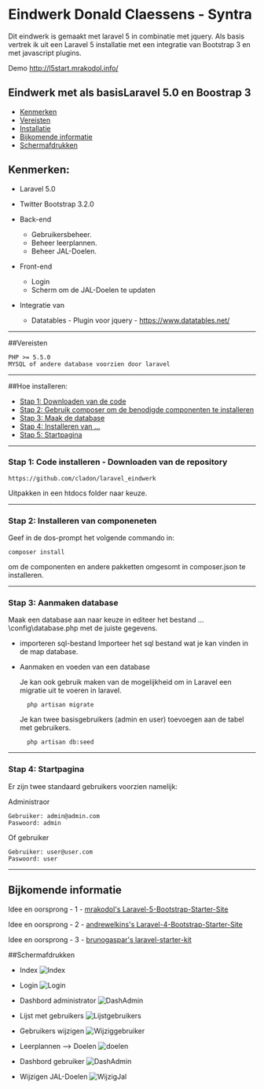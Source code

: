 # Eindwerk Donald Claessens - Syntra

Dit eindwerk is gemaakt met laravel 5 in combinatie met jquery. Als basis vertrek ik uit een Laravel 5 installatie met een integratie van Bootstrap 3 en met javascript plugins.

Demo  http://l5start.mrakodol.info/

## Eindwerk met als basisLaravel 5.0 en Boostrap 3
* [Kenmerken](#feature1)
* [Vereisten](#feature2)
* [Installatie](#feature3)
* [Bijkomende informatie](#feature4)
* [Schermafdrukken](#feature5)

<a name="feature1"></a>
## Kenmerken:
* Laravel 5.0
* Twitter Bootstrap 3.2.0

* Back-end

	* Gebruikersbeheer.
	* Beheer leerplannen.
	* Beheer JAL-Doelen.

* Front-end

	* Login
	* Scherm om de JAL-Doelen te updaten

* Integratie van 

	* Datatables - Plugin voor jquery - https://www.datatables.net/

-----
<a name="feature2"></a>
##Vereisten

	PHP >= 5.5.0
    MYSQL of andere database voorzien door laravel
-----
<a name="feature3"></a>
##Hoe installeren:
* [Stap 1: Downloaden van de code](#step1)
* [Stap 2: Gebruik composer om de benodigde componenten te installeren](#step2)
* [Stap 3: Maak de database](#step3)
* [Stap 4: Installeren van ...](#step4)
* [Stap 5: Startpagina](#step5)

-----
<a name="step1"></a>
### Stap 1: Code installeren - Downloaden van de  repository

    https://github.com/cladon/laravel_eindwerk

Uitpakken in een htdocs folder naar keuze.

-----
<a name="step2"></a>
### Stap 2: Installeren van componeneten 

Geef in de dos-prompt het volgende commando in:

    composer install
    
om de componenten en andere pakketten omgesomt in composer.json te installeren.

-----
<a name="step3"></a>
### Stap 3: Aanmaken database

Maak een database aan naar keuze in editeer het bestand ... \config\database.php met de juiste gegevens. 

* importeren sql-bestand 
  Importeer het sql bestand wat je kan vinden in de map database.

* Aanmaken en voeden van een database

  Je kan ook gebruik maken van de mogelijkheid om in Laravel een migratie uit te voeren in laravel.
  
        php artisan migrate
  
  Je kan twee basisgebruikers (admin en user) toevoegen aan de tabel met gebruikers.
  
        php artisan db:seed
  
-----

<a name="step4"></a>
### Stap 4: Startpagina

Er zijn twee standaard gebruikers voorzien namelijk:

Administraor

    Gebruiker: admin@admin.com
    Paswoord: admin
    
Of gebruiker

    Gebruiker: user@user.com
    Paswoord: user

-----
<a name="feature4"></a>
## Bijkomende informatie

Idee en oorsprong - 1 - [mrakodol's Laravel-5-Bootstrap-Starter-Site](https://github.com/mrakodol/Laravel-5-Bootstrap-3-Starter-Site)

Idee en oorsprong - 2 - [andrewelkins's Laravel-4-Bootstrap-Starter-Site](https://github.com/andrewelkins/Laravel-4-Bootstrap-Starter-Site)

Idee en oorsprong - 3 - [brunogaspar's laravel-starter-kit](https://github.com/brunogaspar/laravel-starter-kit)


<a name="feature5"></a>
##Schermafdrukken
* Index
![Index](http://i62.tinypic.com/6jev43.jpg)

* Login 
![Login](http://i58.tinypic.com/517j0o.jpg)

* Dashbord administrator
![DashAdmin](http://i61.tinypic.com/alno0o.jpg)

* Lijst met gebruikers
![Lijstgebruikers](http://i57.tinypic.com/14jtbbm.jpg)

* Gebruikers wijzigen
![Wijziggebruiker](http://i60.tinypic.com/zkshtf.jpg)

* Leerplannen --> Doelen
![doelen](http://i57.tinypic.com/69njv6.jpg)

* Dashbord gebruiker
![DashAdmin](http://i62.tinypic.com/ayx82o.jpg)

* Wijzigen JAL-Doelen
![WijzigJal](http://i58.tinypic.com/x3v9jo.jpg)